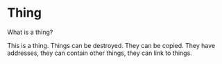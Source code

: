 # Thing

What is a thing?

This is a thing.  Things can be destroyed. They can be copied.  They have addresses, they can contain other things, they can link to things.  

